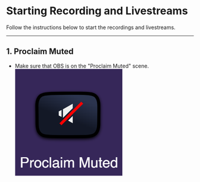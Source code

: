 # Starting Recording and Livestreams

Follow the instructions below to start the recordings and livestreams.

---

## 1. Proclaim Muted
 - Make sure that OBS is on the "Proclaim Muted" scene.
 <br>![Proclaim Muted](../assets/images/stream-deck/proclaim_muted.png)